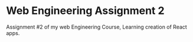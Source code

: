 # Web Engineering Assignment 2
 Assignment #2 of my web Engineering Course, Learning creation of React apps.

